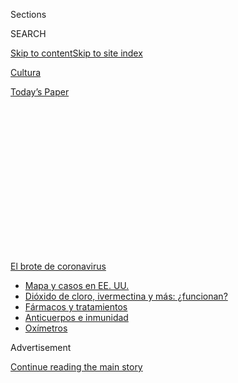 <div id="app">

<div>

<div>

<div>

<div class="NYTAppHideMasthead css-1q2w90k e1suatyy0">

<div class="section css-ui9rw0 e1suatyy2">

<div class="css-eph4ug er09x8g0">

<div class="css-6n7j50">

</div>

<span class="css-1dv1kvn">Sections</span>

<div class="css-10488qs">

<span class="css-1dv1kvn">SEARCH</span>

</div>

[Skip to content](#site-content)[Skip to site
index](#site-index)

</div>

<div id="masthead-section-label" class="css-1wr3we4 eaxe0e00">

[Cultura](https://www.nytimes3xbfgragh.onion/es/section/cultura)

</div>

<div class="css-10698na e1huz5gh0">

</div>

</div>

<div id="masthead-bar-one" class="section hasLinks css-15hmgas e1csuq9d3">

<div class="css-uqyvli e1csuq9d0">

</div>

<div class="css-1uqjmks e1csuq9d1">

</div>

<div class="css-9e9ivx">

[](https://myaccount.nytimes3xbfgragh.onion/auth/login?response_type=cookie&client_id=vi)

</div>

<div class="css-1bvtpon e1csuq9d2">

[Today’s
Paper](https://www.nytimes3xbfgragh.onion/section/todayspaper)

</div>

</div>

</div>

</div>

<div data-aria-hidden="false">

<div id="site-content" data-role="main">

<div>

<div class="css-1aor85t" style="opacity:0.000000001;z-index:-1;visibility:hidden">

<div class="css-1hqnpie">

<div class="css-epjblv">

<span class="css-17xtcya">[Cultura](/es/section/cultura)</span><span class="css-x15j1o">|</span><span class="css-fwqvlz">Víctor
Víctor, conocido por el éxito ‘Mesita de Noche’, muere a los 71
años</span>

</div>

<div class="css-k008qs">

<div class="css-1iwv8en">

<span class="css-18z7m18"></span>

<div>

</div>

</div>

<span class="css-1n6z4y">https://nyti.ms/3k8PpB2</span>

<div class="css-1705lsu">

<div class="css-4xjgmj">

<div class="css-4skfbu" data-role="toolbar" data-aria-label="Social Media Share buttons, Save button, and Comments Panel with current comment count" data-testid="share-tools">

  - 
  - 
  - 
  - 
    
    <div class="css-6n7j50">
    
    </div>

  - 

</div>

</div>

</div>

</div>

</div>

</div>

<div id="NYT_TOP_BANNER_REGION" class="css-13pd83m">

<div>

<div id="styln-prism-menu-1594831588949" class="section interactive-content interactive-size-medium css-1edisqu">

<div class="css-17ih8de interactive-body">

<div id="scroll-container" class="css-1gj85ro">

[<span class="styln-title-wrap"><span class="css-1pje3qr">El brote
de</span><span class="css-1pje3qr">
coronavirus</span></span>](https://www.nytimes3xbfgragh.onion/es/spotlight/coronavirus?action=click&pgtype=Article&state=default&region=TOP_BANNER&context=storylines_menu)

  - [Mapa y casos en EE.
    UU.](https://www.nytimes3xbfgragh.onion/es/interactive/2020/espanol/mundo/coronavirus-en-estados-unidos.html?action=click&pgtype=Article&state=default&region=TOP_BANNER&context=storylines_menu)
  - [Dióxido de cloro, ivermectina y más:
    ¿funcionan?](https://www.nytimes3xbfgragh.onion/es/2020/07/23/espanol/america-latina/bolivia-cloro-coronavirus-ivermectina.html?action=click&pgtype=Article&state=default&region=TOP_BANNER&context=storylines_menu)
  - [Fármacos y
    tratamientos](https://www.nytimes3xbfgragh.onion/es/interactive/2020/science/coronavirus-tratamientos-curas.html?action=click&pgtype=Article&state=default&region=TOP_BANNER&context=storylines_menu)
  - [Anticuerpos e
    inmunidad](https://www.nytimes3xbfgragh.onion/es/2020/07/28/espanol/ciencia-y-tecnologia/anticuerpos-coronavirus-inmunidad.html?action=click&pgtype=Article&state=default&region=TOP_BANNER&context=storylines_menu)
  - [Oxímetros](https://www.nytimes3xbfgragh.onion/es/2020/04/29/espanol/estilos-de-vida/oximetro-para-que-sirve.html?action=click&pgtype=Article&state=default&region=TOP_BANNER&context=storylines_menu)

</div>

</div>

</div>

</div>

</div>

<div id="top-wrapper" class="css-1sy8kpn">

<div id="top-slug" class="css-l9onyx">

Advertisement

</div>

[Continue reading the main
story](#after-top)

<div class="ad top-wrapper" style="text-align:center;height:100%;display:block;min-height:250px">

<div id="top" class="place-ad" data-position="top" data-size-key="top">

</div>

</div>

<div id="after-top">

</div>

</div>

<div>

<div id="sponsor-wrapper" class="css-1hyfx7x">

<div id="sponsor-slug" class="css-19vbshk">

Supported by

</div>

[Continue reading the main
story](#after-sponsor)

<div id="sponsor" class="ad sponsor-wrapper" style="text-align:center;height:100%;display:block">

</div>

<div id="after-sponsor">

</div>

</div>

<div class="css-186x18t">

Los que hemos
perdido

</div>

<div class="css-1vkm6nb ehdk2mb0">

# Víctor Víctor, conocido por el éxito ‘Mesita de Noche’, muere a los 71 años

</div>

El cantante, compositor y productor también llevó clases de teatro,
música y danza a comunidades desfavorecidas. Murió de COVID-19.

<div class="css-79elbk" data-testid="photoviewer-wrapper">

<div class="css-z3e15g" data-testid="photoviewer-wrapper-hidden">

</div>

<div class="css-1a48zt4 ehw59r15" data-testid="photoviewer-children">

![<span class="css-16f3y1r e13ogyst0" data-aria-hidden="true">El
cantante dominicano Víctor Víctor en una foto sin fecha. Trabajó en un
especial de televisión para beneficiar a los músicos que se habían
quedado sin trabajo a causa de la pandemia poco antes de morir por
COVID-19. </span><span class="css-cnj6d5 e1z0qqy90" itemprop="copyrightHolder"><span class="css-1ly73wi e1tej78p0">Credit...</span><span><span>vía
familia
Victor</span></span></span>](https://static01.graylady3jvrrxbe.onion/images/2020/07/27/obituaries/03Victor-ES/merlin_175001436_38b11f8e-227a-4e2c-9821-7618af9b2524-articleLarge.jpg?quality=75&auto=webp&disable=upscale)

</div>

</div>

<div class="css-18e8msd">

<div class="css-vp77d3 epjyd6m0">

<div class="css-hus3qt ey68jwv0" data-aria-hidden="true">

[![Sandra E.
Garcia](https://static01.graylady3jvrrxbe.onion/images/2020/07/10/reader-center/author-sandra-e-garcia/author-sandra-e-garcia-thumbLarge.png
"Sandra E. Garcia")](https://www.nytimes3xbfgragh.onion/by/sandra-e-garcia)

</div>

<div class="css-1baulvz">

Por [<span class="css-1baulvz last-byline" itemprop="name">Sandra E.
Garcia</span>](https://www.nytimes3xbfgragh.onion/by/sandra-e-garcia)

</div>

</div>

  - 3 de agosto de
    2020

  - 
    
    <div class="css-4xjgmj">
    
    <div class="css-d8bdto" data-role="toolbar" data-aria-label="Social Media Share buttons, Save button, and Comments Panel with current comment count" data-testid="share-tools">
    
      - 
      - 
      - 
      - 
        
        <div class="css-6n7j50">
        
        </div>
    
      - 
    
    </div>
    
    </div>

</div>

<div class="css-mdjrty">

[Read in
English](https://www.nytimes3xbfgragh.onion/2020/08/01/obituaries/victor-victor-dead-coronavirus.html "Read in English")

</div>

</div>

<div class="section meteredContent css-1r7ky0e" name="articleBody" itemprop="articleBody">

<div class="css-1fanzo5 StoryBodyCompanionColumn">

<div class="css-53u6y8">

[Regístrate para recibir nuestro
boletín](https://www.nytimes3xbfgragh.onion/newsletters/el-times) con
lo mejor de The New York Times.

-----

*Este obituario es parte de una serie sobre personas que han muerto en
la pandemia de coronavirus. Lee sobre otras*
[*aquí*](https://www.nytimes3xbfgragh.onion/interactive/2020/obituaries/people-died-coronavirus-obituaries.html)*.*

Cuando era estudiante universitario en República Dominicana, Víctor Jose
Víctor planeaba convertirse en psicólogo, pero luego descubrió la
música.

Comenzó a interpretar sus propias canciones y pronto se hizo famoso por
ellas. En 1975 fue uno de los primeros artistas dominicanos en visitar
Cuba después de que el gobierno dominicano prohibió los viajes a ese
país.

También comenzó a escribir y producir canciones para pioneros
dominicanos de la música como Wilfrido Vargas y Juan Luis Guerra.

</div>

</div>

<div class="css-1fanzo5 StoryBodyCompanionColumn">

<div class="css-53u6y8">

Su canción de 1991, “Mesita de Noche”, fue la más conocida de todas y lo
convirtió en superestrella. A lo largo de varias giras recorrió España y
otros países hispanohablantes, así como Estados Unidos.

Víctor murió el 16 de julio de COVID-19, según dijo su hijo Ian, en un
hospital de Santo Domingo, capital de República Dominicana. Tenía 71
años.

Lo habían llevado al hospital dos semanas después de visitar un estudio
para trabajar en un especial de televisión del canal gubernamental Radio
y Televisión Dominicana a beneficio de músicos que se habían quedado sin
trabajo a causa de la pandemia, dijo su hijo en una entrevista.

</div>

</div>

<div>

</div>

<div class="css-1fanzo5 StoryBodyCompanionColumn">

<div class="css-53u6y8">

Víctor Jose Víctor Rojas nació el 11 de diciembre de 1948, en Santiago
de Los Caballeros, una ciudad al norte de República Dominicana. Su
madre, Avelina Rojas de Víctor, era ama de casa; su padre, José Víctor
Arias, era dueño de una farmacia.

</div>

</div>

<div class="css-1fanzo5 StoryBodyCompanionColumn">

<div class="css-53u6y8">

Estudió medicina en la Universidad Pedro Henríquez Ureña, pero se cambió
a la Universidad Autónoma de Santo Domingo para estudiar psicología,
según su prima, Panchy Cantisano. Cantisano relata que nunca se graduó
porque decidió ser músico.

Su primera canción, “La Casita”, se lanzó en 1972.

Poco después, se unió a Vargas, su vecino en Santiago de los Caballeros
y merenguero vanguardista, y su banda, Los Beduinos. Víctor también
participó en el movimiento de oposición contra el [dictador dominicano
Rafael
Trujillo](https://www.nytimes3xbfgragh.onion/1959/07/06/archives/dominican-dictator-rafael-leonidas-trujillo-molina.html)
y comenzó a escribir canciones de protesta. En su juventud, viajó por el
país como integrante de las caravanas de jóvenes que protestaban contra
el gobierno; al mismo tiempo, aprendió ritmos locales.

En 1987, comenzó a producir discos para muchos músicos dominicanos, como
Guerra, Los Hermanos Rosario y Sergio Vargas. Su hijo explica que
convertirse en productor fue la evolución natural luego de ser letrista.
Así fue como conoció a buena parte del talento nacional.

“Vivió una doble vida”, dijo Ian Víctor. “Escribía canciones románticas
y era artista, pero también era parte del movimiento político
clandestino”, agregó.

También tuvo una tercera vida musical: escribía canciones para agencias
de publicidad. Trabajó en las campañas de empresas como Brugal y
Barceló, las principales marcas de ron dominicanas.

Durante los últimos cuatro años Víctor dirigió programas para dar clases
gratuitas de teatro, danza y música en barrios pobres.

“Ya contaban con músicos que habían alcanzado un nivel profesional”,
dijo Ian Víctor.

Además de su hijo, a Víctor le sobreviven su esposa, Zobeyda Ferreras de
Víctor; una hija, Amy; cuatro nietos; un hermano, Jorge Alfredo y una
hermana, Vilma.

</div>

</div>

<div class="css-1fanzo5 StoryBodyCompanionColumn">

<div class="css-53u6y8">

“Mi padre fue un hombre generoso y feliz”, dijo Ian Víctor. “Murió
ayudando a otros y me siento muy orgulloso de eso”, concluyó.

</div>

</div>

<div>

</div>

<div class="css-1fanzo5 StoryBodyCompanionColumn">

<div class="css-53u6y8">

-----

</div>

</div>

</div>

<div>

</div>

<div>

</div>

<div>

</div>

<div>

<div id="bottom-wrapper" class="css-1ede5it">

<div id="bottom-slug" class="css-l9onyx">

Advertisement

</div>

[Continue reading the main
story](#after-bottom)

<div id="bottom" class="ad bottom-wrapper" style="text-align:center;height:100%;display:block;min-height:90px">

</div>

<div id="after-bottom">

</div>

</div>

</div>

</div>

</div>

## Site Index

<div>

</div>

## Site Information Navigation

  - [© <span>2020</span> <span>The New York Times
    Company</span>](https://help.nytimes3xbfgragh.onion/hc/en-us/articles/115014792127-Copyright-notice)

<!-- end list -->

  - [NYTCo](https://www.nytco.com/)
  - [Contact
    Us](https://help.nytimes3xbfgragh.onion/hc/en-us/articles/115015385887-Contact-Us)
  - [Work with us](https://www.nytco.com/careers/)
  - [Advertise](https://nytmediakit.com/)
  - [T Brand Studio](http://www.tbrandstudio.com/)
  - [Your Ad
    Choices](https://www.nytimes3xbfgragh.onion/privacy/cookie-policy#how-do-i-manage-trackers)
  - [Privacy](https://www.nytimes3xbfgragh.onion/privacy)
  - [Terms of
    Service](https://help.nytimes3xbfgragh.onion/hc/en-us/articles/115014893428-Terms-of-service)
  - [Terms of
    Sale](https://help.nytimes3xbfgragh.onion/hc/en-us/articles/115014893968-Terms-of-sale)
  - [Site
    Map](https://spiderbites.nytimes3xbfgragh.onion)
  - [Help](https://help.nytimes3xbfgragh.onion/hc/en-us)
  - [Subscriptions](https://www.nytimes3xbfgragh.onion/subscription?campaignId=37WXW)

</div>

</div>

</div>

</div>
